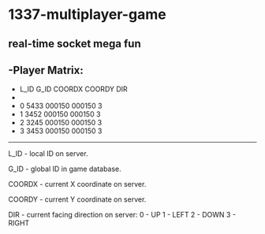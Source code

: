 # 1337-multiplayer-game
real-time socket mega fun
----------------------------------------
-Player Matrix:
----------------------------------------
-	L_ID	G_ID	COORDX	COORDY	DIR
-
-	0		5433	000150	000150	3
-	1		3452	000150	000150	3
-	2		3245	000150	000150	3
-	3		3453	000150	000150	3
----------------------------------------

L_ID - local ID on server.

G_ID - global ID in game database.

COORDX - current X coordinate on server.

COORDY - current Y coordinate on server.

DIR - current facing direction on server:
	0 - UP
	1 - LEFT
	2 - DOWN
	3 - RIGHT